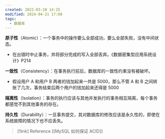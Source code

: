 ```yaml
---
created: 2022-03-28 14:25
modified: 2024-04-21 17:08
tags:
  - 数据库
---
```


**原子性**（Atomic）：一个事务中的操作要么全部成功，要么全部失败，没有中间状态。
- 在出错时中止事务，并将部分完成的写入全部丢弃。《数据密集型应用系统设计》P214

**一致性**（Consistency）：在事务执行前后，数据库的一致性约束没有被破坏。
- 假设用户 A 和用户 B 两者的钱加起来一共是 5000，那么不管 A 和 B 之间转账了几次，事务结束后两个用户的钱加起来还得是 5000

**隔离性**（Isolation）：事务的执行应该与其他并发执行的事务相互隔离，每个事务都感觉不到其他事务的存在。

**持久性**（Durability）：一旦事务提交，其对数据库的修改应该是永久性的，即使在系统故障的情况下也不应丢失。

> [!link] Reference
> [[MySQL 如何保证 ACID]]